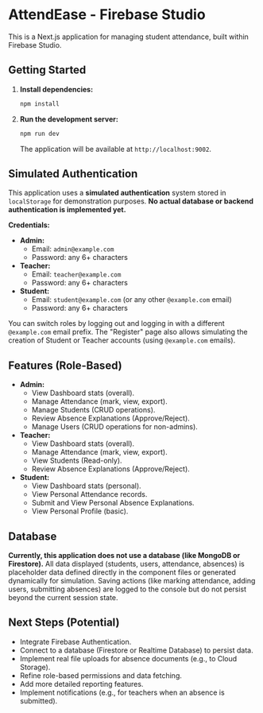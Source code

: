 # AttendEase - Firebase Studio

This is a Next.js application for managing student attendance, built within Firebase Studio.

## Getting Started

1.  **Install dependencies:**
    ```bash
    npm install
    ```
2.  **Run the development server:**
    ```bash
    npm run dev
    ```
    The application will be available at `http://localhost:9002`.

## Simulated Authentication

This application uses a **simulated authentication** system stored in `localStorage` for demonstration purposes. **No actual database or backend authentication is implemented yet.**

**Credentials:**

*   **Admin:**
    *   Email: `admin@example.com`
    *   Password: any 6+ characters
*   **Teacher:**
    *   Email: `teacher@example.com`
    *   Password: any 6+ characters
*   **Student:**
    *   Email: `student@example.com` (or any other `@example.com` email)
    *   Password: any 6+ characters

You can switch roles by logging out and logging in with a different `@example.com` email prefix. The "Register" page also allows simulating the creation of Student or Teacher accounts (using `@example.com` emails).

## Features (Role-Based)

*   **Admin:**
    *   View Dashboard stats (overall).
    *   Manage Attendance (mark, view, export).
    *   Manage Students (CRUD operations).
    *   Review Absence Explanations (Approve/Reject).
    *   Manage Users (CRUD operations for non-admins).
*   **Teacher:**
    *   View Dashboard stats (overall).
    *   Manage Attendance (mark, view, export).
    *   View Students (Read-only).
    *   Review Absence Explanations (Approve/Reject).
*   **Student:**
    *   View Dashboard stats (personal).
    *   View Personal Attendance records.
    *   Submit and View Personal Absence Explanations.
    *   View Personal Profile (basic).

## Database

**Currently, this application does not use a database (like MongoDB or Firestore).** All data displayed (students, users, attendance, absences) is placeholder data defined directly in the component files or generated dynamically for simulation. Saving actions (like marking attendance, adding users, submitting absences) are logged to the console but do not persist beyond the current session state.

## Next Steps (Potential)

*   Integrate Firebase Authentication.
*   Connect to a database (Firestore or Realtime Database) to persist data.
*   Implement real file uploads for absence documents (e.g., to Cloud Storage).
*   Refine role-based permissions and data fetching.
*   Add more detailed reporting features.
*   Implement notifications (e.g., for teachers when an absence is submitted).

